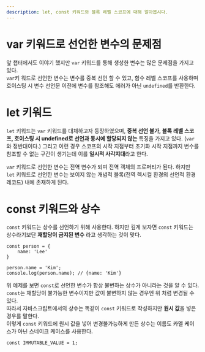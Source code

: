 ```yaml
---
description: let, const 키워드와 블록 레벨 스코프에 대해 알아봅시다.
---
```


# var 키워드로 선언한 변수의 문제점
앞 챕터에서도 이야기 했지만 `var` 키워드를 통해 생성한 변수는 많은 문제점을 가지고 있다. <br>
`var`키 워드로 선언한 변수는 변수를 중복 선언 할 수 있고, 함수 레벨 스코프를 사용하며 호이스팅 시 변수 선언문 이전에 변수를 참조해도 에러가 아닌 `undefined`를 반환한다. <br>

# let 키워드
`let` 키워드는 `var` 키워드를 대체하고자 등장하였으며, **중복 선언 불가, 블록 레벨 스코프, 호이스팅 시 undefined로 선언과 동시에 할당되지 않는** 특징을 가지고 있다. (`var` 와 정반대이다.) 그리고 이런 경우 스코프의 시작 지점부터 초기화 시작 지점까지 변수를 참조할 수 없는 구간이 생기는데 이를 **일시적 사각지대**라고 한다. <br>

`var` 키워드로 선언한 변수는 전역 변수가 되며 전역 객체의 프로퍼티가 된다. 하지만 `let` 키워드로 선언한 변수는 보이지 않는 개념적 블록(전역 렉시컬 환경의 선언적 환경 레코드) 내에 존재하게 된다. <br>

# const 키워드와 상수
`const` 키워드는 상수를 선언하기 위해 사용한다. 하지만 깊게 보자면 `const` 키워드는 상수라기보단 **재할당이 금지된 변수** 라고 생각하는 것이 맞다. <br>
```
const person = {
    name: 'Lee'
}

person.name = 'Kim';
console.log(person.name); // {name: 'Kim'}
```
위 예제를 보면 `const`로 선언한 변수가 항상 불변하는 상수가 아니라는 것을 알 수 있다. `const`는 재할당이 불가능한 변수이지만 값이 불변하지 않는 경우엔 위 처럼 변경될 수 있다. <br>
따라서 자바스크립트에서의 상수는 똑같이 `const` 키워드로 작성하지만 **원시 값**을 넣은 경우를 말한다. <br>
이렇게 `const` 키워드에 원시 값을 넣어 변경불가능하게 만든 상수는 이름도 카멜 케이스가 아닌 스네이크 케이스를 사용한다.
```
const IMMUTABLE_VALUE = 1;
```
